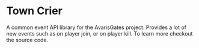 # Town Crier
A common event API library for the AvarisGates project.
Provides a lot of new events such as on player join, or on player kill.
To learn more checkout the source code.